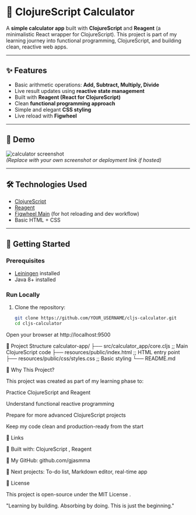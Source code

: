 # 🔢 ClojureScript Calculator

A **simple calculator app** built with **ClojureScript** and **Reagent** (a minimalistic React wrapper for ClojureScript). This project is part of my learning journey into functional programming, ClojureScript, and building clean, reactive web apps.

---

## ✨ Features

- Basic arithmetic operations: **Add, Subtract, Multiply, Divide**
- Live result updates using **reactive state management**
- Built with **Reagent (React for ClojureScript)**
- Clean **functional programming approach**
- Simple and elegant **CSS styling**
- Live reload with **Figwheel**

---

## 📸 Demo

![calculator screenshot](https://via.placeholder.com/600x400?text=Calculator+Demo)  
*(Replace with your own screenshot or deployment link if hosted)*

---

## 🛠️ Technologies Used

- [ClojureScript](https://clojurescript.org/)
- [Reagent](https://reagent-project.github.io/)
- [Figwheel Main](https://figwheel.org/) (for hot reloading and dev workflow)
- Basic HTML + CSS

---

## 🚀 Getting Started

### Prerequisites

- [Leiningen](https://leiningen.org/) installed
- Java 8+ installed

### Run Locally

1. Clone the repository:

   ```bash
   git clone https://github.com/YOUR_USERNAME/cljs-calculator.git
   cd cljs-calculator

Open your browser at http://localhost:9500

📁 Project Structure
calculator-app/
├── src/calculator_app/core.cljs      ;; Main ClojureScript code
├── resources/public/index.html       ;; HTML entry point
├── resources/public/css/styles.css   ;; Basic styling
└── README.md

🎯 Why This Project?

This project was created as part of my learning phase to:

Practice ClojureScript and Reagent

Understand functional reactive programming

Prepare for more advanced ClojureScript projects

Keep my code clean and production-ready from the start

🔗 Links

🔨 Built with: ClojureScript
, Reagent

🧠 My GitHub: github.com/gjasmma

🚧 Next projects: To-do list, Markdown editor, real-time app

📃 License

This project is open-source under the MIT License
.

"Learning by building. Absorbing by doing. This is just the beginning."
